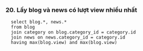 ### 20. Lấy blog và news có lượt view nhiều nhất
```mysql
  select blog.*, news.*
  from blog
  join category on blog.category_id = category.id
  join news on news.category_id = category.id
  having max(blog.view) and max(blog.view)
```
